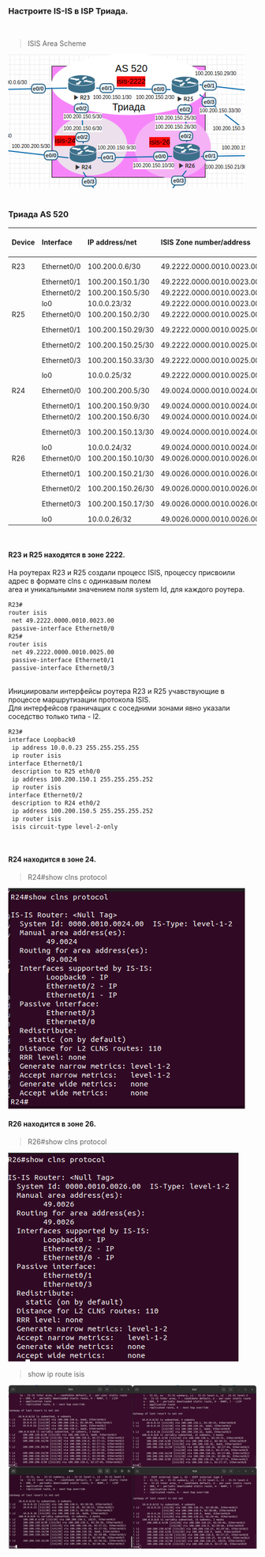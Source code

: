 ### Настроите IS-IS в ISP Триада.<br>
<br>

>ISIS Area Scheme<br>

![](ISIS_Zone.png)<br>
<br>

### Триада AS 520

|Device|Interface|IP address/net|ISIS Zone number/address|ISIS Zone type|
|:-|:-|:-|:-|:-|
|R23|Ethernet0/0|100.200.0.6/30|49.2222.0000.0010.0023.00|passive-interface|
||Ethernet0/1|100.200.150.1/30|49.2222.0000.0010.0023.00|l1-l2|
||Ethernet0/2|100.200.150.5/30|49.2222.0000.0010.0023.00|l2|
||lo0|10.0.0.23/32|49.2222.0000.0010.0023.00|l1-l2|
|R25|Ethernet0/0|100.200.150.2/30|49.2222.0000.0010.0025.00|l1-l2|
||Ethernet0/1|100.200.150.29/30|49.2222.0000.0010.0025.00|passive-interface|
||Ethernet0/2|100.200.150.25/30|49.2222.0000.0010.0025.00|l2|
||Ethernet0/3|100.200.150.33/30|49.2222.0000.0010.0025.00|passive-interface|
||lo0|10.0.0.25/32|49.2222.0000.0010.0025.00|l1-l2|
|R24|Ethernet0/0|100.200.200.5/30|49.0024.0000.0010.0024.00|passive-interface|
||Ethernet0/1|100.200.150.9/30|49.0024.0000.0010.0024.00|l2|
||Ethernet0/2|100.200.150.6/30|49.0024.0000.0010.0024.00|l2|
||Ethernet0/3|100.200.150.13/30|49.0024.0000.0010.0024.00|passive-interface|
||lo0|10.0.0.24/32|49.0024.0000.0010.0024.00|l1-l2|
|R26|Ethernet0/0|100.200.150.10/30|49.0026.0000.0010.0026.00|l2|
||Ethernet0/1|100.200.150.21/30|49.0026.0000.0010.0026.00|passive-interface|
||Ethernet0/2|100.200.150.26/30|49.0026.0000.0010.0026.00|l2|
||Ethernet0/3|100.200.150.17/30|49.0026.0000.0010.0026.00|passive-interface|
||lo0|10.0.0.26/32|49.0026.0000.0010.0026.00|l1-l2|
<br>

#### R23 и R25 находятся в зоне 2222.<br>
На роутерах R23 и R25 создали процесс ISIS, процессу присвоили адрес в формате clns с одинкавым полем<br>area и уникальными значением поля system Id, для каждого роутера. <br>

```
R23#
router isis
 net 49.2222.0000.0010.0023.00
 passive-interface Ethernet0/0
R25#
router isis
 net 49.2222.0000.0010.0025.00
 passive-interface Ethernet0/1
 passive-interface Ethernet0/3
```
<br>
Инициировали интерфейсы роутера R23 и R25 учавствующие в процессе маршрутизации протокола ISIS.<br>
Для интерфейсов граничащих с соседними зонами явно указали соседство только типа - l2.<br>

```
R23#
interface Loopback0
 ip address 10.0.0.23 255.255.255.255
 ip router isis 
interface Ethernet0/1
 description to R25 eth0/0
 ip address 100.200.150.1 255.255.255.252
 ip router isis 
interface Ethernet0/2
 description to R24 eth0/2
 ip address 100.200.150.5 255.255.255.252
 ip router isis 
 isis circuit-type level-2-only
```
<br>

#### R24 находится в зоне 24.<br>

>R24#show clns protocol<br>

![](show_clns_protocol.png)<br> 

#### R26 находится в зоне 26.<br>

>R26#show clns protocol<br>

![](R26_show_clns_protocol.png)<br>

>show ip route isis<br>

![](show_ip_route_isis.png)<br>

